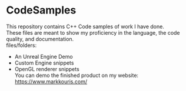 # CodeSamples
This repository contains C++ Code samples of work I have done.  <br />
These files are meant to show my proficiency in the language, the  code quality, and documentation. <br />
 files/folders: <br />
- An Unreal Engine Demo <br />
- Custom Engine snippets <br />
- OpenGL renderer snippets <br />
You can demo the finished product on my website: https://www.markkouris.com/  <br />
